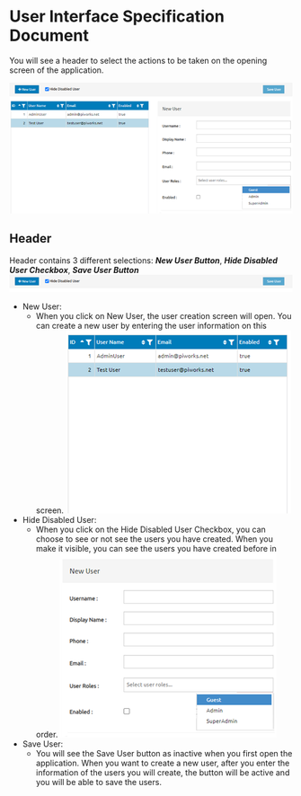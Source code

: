 # User Interface Specification Document
You will see a header to select the actions to be taken on the opening screen of the application.

![UI](https://github.com/shrgrl/UI-Spec/blob/master/img/img.png?raw=true)

## Header
Header contains 3 different selections: <strong><i>New User Button</i></strong>, <strong><i> Hide Disabled User Checkbox</i></strong>, <strong><i>Save User Button</i></strong>
![UI](https://github.com/shrgrl/UI-Spec/blob/master/img/img1.png?raw=true)

* New User:
  * When you click on New User, the user creation screen will open. You can create a new user by entering the user information on this screen.
  ![UI](https://github.com/shrgrl/UI-Spec/blob/master/img/img2.png?raw=true)
* Hide Disabled User:
  * When you click on the Hide Disabled User Checkbox, you can choose to see or not see the users you have created. When you make it visible, you can see the users you have created before in order.
  ![UI](https://github.com/shrgrl/UI-Spec/blob/master/img/img3.png?raw=true)
* Save User:
  * You will see the Save User button as inactive when you first open the application. When you want to create a new user, after you enter the information of the users you will create, the button will be active and you will be able to save the users.
